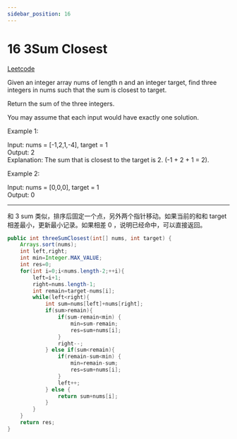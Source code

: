 ```yaml
---
sidebar_position: 16
---
```


# 16 3Sum Closest

[Leetcode](https://leetcode.com/problems/3sum-closest/)


Given an integer array nums of length n and an integer target, find three integers in nums such that the sum is closest to target.

Return the sum of the three integers.

You may assume that each input would have exactly one solution.

 

Example 1:

Input: nums = [-1,2,1,-4], target = 1  
Output: 2  
Explanation: The sum that is closest to the target is 2. (-1 + 2 + 1 = 2).  

Example 2:

Input: nums = [0,0,0], target = 1  
Output: 0  

---

和 3 sum 类似，排序后固定一个点，另外两个指针移动。如果当前的和和 target 相差最小，更新最小记录。如果相差 0 ，说明已经命中，可以直接返回。

```java
public int threeSumClosest(int[] nums, int target) {
    Arrays.sort(nums);
    int left,right;
    int min=Integer.MAX_VALUE;
    int res=0;
    for(int i=0;i<nums.length-2;++i){
        left=i+1;
        right=nums.length-1;
        int remain=target-nums[i];
        while(left<right){
            int sum=nums[left]+nums[right];
            if(sum>remain){
                if(sum-remain<min) {
                    min=sum-remain;
                    res=sum+nums[i];
                }
                right--;
            } else if(sum<remain){
                if(remain-sum<min) {
                    min=remain-sum;
                    res=sum+nums[i];
                }
                left++;
            } else {
                return sum+nums[i];
            }
        }
    }
    return res;
}
```



